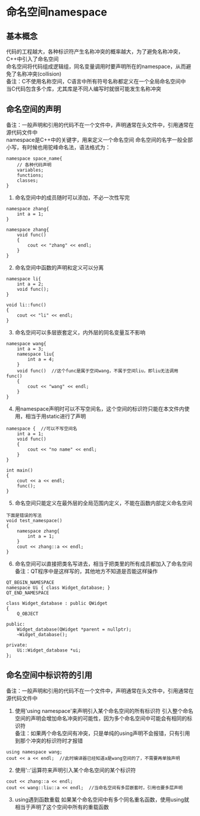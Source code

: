 # 命名空间namespace

## 基本概念
代码的工程越大，各种标识符产生名称冲突的概率越大，为了避免名称冲突，C++中引入了命名空间  
命名空间将代码组成逻辑组，同名变量调用时要声明所在的namespace，从而避免了名称冲突(collision)  
备注：C不使用名称空间，C语言中所有符号名称都定义在一个全局命名空间中  
当C代码包含多个库，尤其库是不同人编写时就很可能发生名称冲突  


## 命名空间的声明
备注：一般声明和引用的代码不在一个文件中，声明通常在头文件中，引用通常在源代码文件中  
namespace是C++中的关键字，用来定义一个命名空间
命名空间的名字一般全部小写，有时候也用驼峰命名法，语法格式为：  
```
namespace space_name{
	// 各种代码声明
	variables;
	functions;
	classes;
}
```
1. 命名空间中的成员随时可以添加，不必一次性写完
```
namespace zhang{
	int a = 1;
}

namespace zhang{
	void func()
	{
		cout << "zhang" << endl;
	}
}
```
2. 命名空间中函数的声明和定义可以分离
```
namespace li{
	int a = 2;
	void func();
}

void li::func()
{
	cout << "li" << endl;
}
```
3. 命名空间可以多层嵌套定义，内外层的同名变量互不影响
```
namespace wang{
	int a = 3;
	namespace liu{
		int a = 4;
	}
	void func()  //这个func是属于空间wang，不属于空间liu，即liu无法调用func()
	{
		cout << "wang" << endl;
	}
}
```
4. 用namespace声明时可以不写空间名，这个空间的标识符只能在本文件内使用，相当于用static进行了声明
```
namespace {  //可以不写空间名
	int a = 1;
	void func()
	{
		cout << "no name" << endl;
	}
}

int main()
{
	cout << a << endl;
	func();
}
```
5. 命名空间只能定义在最外层的全局范围内定义，不能在函数内部定义命名空间
```
下面是错误的写法
void test_namespace()
{
	namespace zhang{
		int a = 1;
	}
	cout << zhang::a << endl;
}

```
6. 命名空间可以直接把类名写进去，相当于把类里的所有成员都加入了命名空间  
备注：QT程序中是这样写的，其他地方不知道是否能这样操作  
```
QT_BEGIN_NAMESPACE
namespace Ui { class Widget_database; }
QT_END_NAMESPACE

class Widget_database : public QWidget
{
    Q_OBJECT

public:
    Widget_database(QWidget *parent = nullptr);
    ~Widget_database();

private:
    Ui::Widget_database *ui;
};
```


## 命名空间中标识符的引用
备注：一般声明和引用的代码不在一个文件中，声明通常在头文件中，引用通常在源代码文件中  
1. 使用'using namespace'来声明引入某个命名空间的所有标识符
引入整个命名空间的声明会增加命名冲突的可能性，因为多个命名空间中可能会有相同的标识符  
备注：如果两个命名空间有冲突，只是单纯的using声明不会报错，只有引用到那个冲突的标识符时才报错  
```
using namespace wang;
cout << a << endl;  //此时编译器已经知道a是wang空间的了，不需要再单独声明
```
2. 使用'::'运算符来声明引入某个命名空间的某个标识符
```
cout << zhang::a << endl;
cout << wang::liu::a << endl;  //当命名空间有多层嵌套时，引用也要多层声明
```
3. using遇到函数重载
如果某个命名空间中有多个同名重名函数，使用using就相当于声明了这个空间中所有的重载函数  

